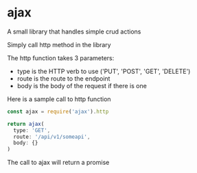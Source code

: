 # ajax

A small library that handles simple crud actions

Simply call http method in the library

The http function takes 3 parameters:

* type is the HTTP verb to use ('PUT', 'POST', 'GET', 'DELETE')
* route is the route to the endpoint
* body is the body of the request if there is one

Here is a sample call to http function

```js
const ajax = require('ajax').http

return ajax(
  type: 'GET',
  route: '/api/v1/someapi',
  body: {}
)
```

The call to ajax will return a promise